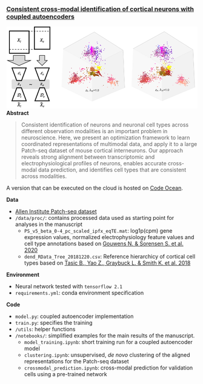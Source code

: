 ### [Consistent cross-modal identification of cortical neurons with coupled autoencoders](https://www.biorxiv.org/content/10.1101/2020.06.30.181065v1)

![coupledAE_and_representations](./assets/illustration.png)
**Abstract**
>Consistent identification of neurons and neuronal cell types across different observation modalities is an important problem in neuroscience. Here, we present an optimization framework to learn coordinated representations of multimodal data, and apply it to a large Patch-seq dataset of mouse cortical interneurons. Our approach reveals strong alignment between transcriptomic and electrophysiological profiles of neurons, enables accurate cross-modal data prediction, and identifies cell types that are consistent across modalities.

A version that can be executed on the cloud is hosted on [Code Ocean](https://codeocean.com/capsule/6320801/tree/v1). 

**Data**
 - [Allen Institute Patch-seq dataset](https://portal.brain-map.org/explore/classes/multimodal-characterization)
 - `/data/proc/`: contains processed data used as starting point for analyses in the manuscript
    - `PS_v5_beta_0-4_pc_scaled_ipfx_eqTE.mat`: log1p(cpm) gene expression values, normalized electrophysiology feature values and cell type annotations based on [Gouwens N. & Sorensen S. et al. 2020](https://www.biorxiv.org/content/10.1101/2020.02.03.932244v1.abstract)
    - `dend_RData_Tree_20181220.csv`: Reference hierarchicy of cortical cell types based on [Tasic B., Yao Z., Graybuck L. & Smith K. et al. 2018](https://www.nature.com/articles/s41586-018-0654-5)

**Environment**
- Neural network tested with `tensorflow 2.1`
- `requirements.yml`: conda environment specification

**Code**
 - `model.py`: coupled autoencoder implementation
 - `train.py`: specifies the training
 - `/utils`: helper functions
 - `/notebooks/`: simplified examples for the main results of the manuscript.
    - `model_training.ipynb`: short training run for a coupled autoencoder model 
    - `clustering.ipynb`: unsupervised, _de novo_ clustering of the aligned representations for the Patch-seq dataset
    - `crossmodal_prediction.ipynb`: cross-modal prediction for validation cells using a pre-trained network
 
